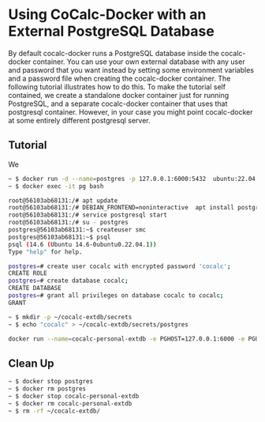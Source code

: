 # Using CoCalc-Docker with an External PostgreSQL Database

By default cocalc-docker runs a PostgreSQL database inside the cocalc-docker container.
You can use your own external database with any user and password that you want instead
by setting some environment variables and a password file when creating the cocalc-docker
container.  The following tutorial illustrates how to do this.  To make the tutorial
self contained, we create a standalone docker container just for running PostgreSQL,
and a separate cocalc-docker container that uses that postgresql container.  However,
in your case you might point cocalc-docker at some entirely different postgresql server.

## Tutorial

We 

```sh
~ $ docker run -d --name=postgres -p 127.0.0.1:6000:5432  ubuntu:22.04 sleep infinity
~ $ docker exec -it pg bash
```

```sh
root@56103ab68131:/# apt update
root@56103ab68131:/# DEBIAN_FRONTEND=noninteractive  apt install postgresql
root@56103ab68131:/# service postgresql start
root@56103ab68131:/# su - postgres
postgres@56103ab68131:~$ createuser smc
postgres@56103ab68131:~$ psql
psql (14.6 (Ubuntu 14.6-0ubuntu0.22.04.1))
Type "help" for help.

postgres=# create user cocalc with encrypted password 'cocalc';
CREATE ROLE
postgres=# create database cocalc;
CREATE DATABASE
postgres=# grant all privileges on database cocalc to cocalc;
GRANT
```

```sh
~ $ mkdir -p ~/cocalc-extdb/secrets
~ $ echo "cocalc" > ~/cocalc-extdb/secrets/postgres

docker run --name=cocalc-personal-extdb -e PGHOST=127.0.0.1:6000 -e PGUSER=cocalc -e PGDATABASE=cocalc  -d -p 127.0.0.1:5123:5000 -v  ~/cocalc-extdb:/projects sagemathinc/cocalc-personal-aarch64

```


## Clean Up

```sh
~ $ docker stop postgres
~ $ docker rm postgres
~ $ docker stop cocalc-personal-extdb
~ $ docker rm cocalc-personal-extdb
~ $ rm -rf ~/cocalc-extdb/
```


